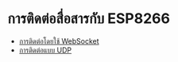 # การติดต่อสื่อสารกับ ESP8266

* [การติดต่อโดยใช้ WebSocket](esp82665-communication-websocket.md)
* [การติดต่อแบบ UDP](esp8266-communication-udp.md)